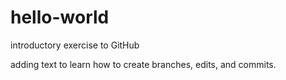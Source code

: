# hello-world
introductory exercise to GitHub

adding text to learn how to create branches, edits, and commits.
